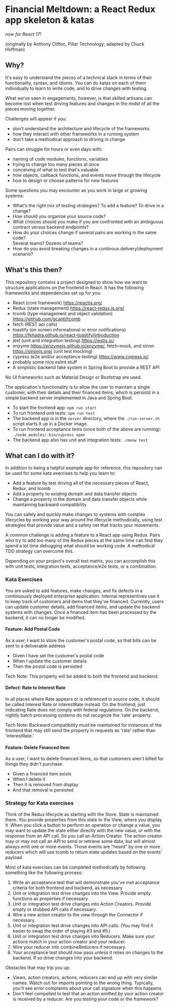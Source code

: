 # Financial Meltdown: a React Redux app skeleton & katas

_now for React 17!_

(originally by Anthony Clifton, Pillar Technology; adapted by Chuck Hoffman)

## Why?

It's easy to understand the pieces of a technical stack
in terms of their functionality, syntax, and idioms. You can do katas
on each of them individually to learn to write code, and to drive changes
with testing.

What we've seen in engagements, however, is that skilled artisans can become
lost when test driving features and changes in the midst of all the pieces
moving together.

Challenges will appear if you:

- don't understand the architecture and lifecycle of the frameworks
- how they interact with other frameworks in a running system
- don't take a methodical approach to driving in change

Pairs can struggle for hours or even days with:

- naming of code modules, functions, variables
- trying to change too many pieces at once
- conceiving of what to test that's valuable
- how objects, callback functions, and events move through the lifecycle
- how to design or choose patterns for new features

Some questions you may encounter as you work in large or growing systems:

- What's the right mix of testing strategies? To add a feature? To drive in a
  change?
- How should you organize your source code?
- What choices should you make if you are confronted with an ambiguous contract
  versus backend endpoints?
- How do your choices change if several pairs are working in the same code?  
  Several teams? Dozens of teams?
- How do you avoid breaking changes in a continous delivery/deployment scenario?

## What's this then?

This repository contains a project designed to show how we want to structure
applications on the frontend in React. It has the following
frameworks and dependencies set up for you:

- React (core framework) <https://reactjs.org/>
- Redux (state management) <https://react-redux.js.org/>
- tcomb (type management and object validation)
  <https://github.com/gcanti/tcomb>
- fetch (REST api calls)
- toastify (on screen informational or error notifications)
  <https://fkhadra.github.io/react-toastify/introduction>
- jest (unit and integration testing) <https://jestjs.io/>
- enzyme <https://enzymejs.github.io/enzyme/>, fetch-mock, and sinon
  <https://sinonjs.org/> (unit test mocking)
- cypress (e2e and/or acceptance testing) <https://www.cypress.io/>
- probably some nice eslint stuff
- A simplistic backend fake system in Spring Boot to provide a REST API

No UI frameworks such as Material Design or Bootstrap are used.

The application's functionality is to allow the user to maintain a single
customer, with their details and their financed items, which is persistd
in a simple backend server implemented in Java and Spring Boot.

- To start the frontend app: `npm run start`
- To run frontend unit tests: `npm run test`
- The backend app is in the `server` directory, where the `./run-server.sh`
script starts it up in a Docker image.
- To run frontend acceptance tests (once both of the above are running):
`./node_modules/.bin/cypress open`
- The backend app also has unit and integration tests: `./mvnw test`

## What can I do with it?

In addition to being a helpful example app for reference, this repository can be
used for some kata exercises to help you learn to:

- Add a feature by test driving all of the necessary pieces of React, Redux,
  and tcomb
- Add a property to existing domain and data transfer objects
- Change a property in the domain and data transfer objects while maintaining
  backward compatibility

You can safely and quickly make changes to systems with complex lifecycles
by working your way around the lifecycle methodically, using test strategies
that provide value and a safety net that tracks your movements.

A common challenge is adding a feature to a React app using Redux. Pairs
who try to add too many of the Redux pieces at the same time can find they
spend a lot time debugging what should be working code. A methodical TDD
strategy can overcome this.

Depending on your project's overall test matrix, you can accomplish this
with unit tests, integration tests, acceptance/e2e tests, or a combination.

### Kata Exercises

You are asked to add features, make changes, and fix defects in a continuously
deployed enterprise application. Internal representives use it to keep track
of customers and items that they've financed. Currently, users can update
customer details, add financed items, and update the backend systems with
changes. Once a financed item has been processed by the backend, it can no
longer be modified.

#### Feature: Add Postal Code

As a user, I want to store the customer's postal code, so that bills can be sent
to a deliverable address

- Given I have set the customer's postal code
- When I update the customer details
- Then the postal code is persisted

Tech Note: This property will be added to both the frontend and backend.

#### Defect: Rate to Interest Rate

In all places where Rate appears or is referenced in source code,
it should be called Interest Rate or interestRate instead. On the frontend,
just indicating Rate does not comply with federal regulations. On the backend,
nightly batch processing systems do not recognize the 'rate' property.

Tech Note: Backward compatibility must be maintained for instances of the
frontend that may still send the property in requests as 'rate' rather than
'interestRate.'

#### Feature: Delete Financed Item

As a user, I want to delete financed items, so that customers aren't billed for
things they didn't purchase

- Given a financed item exists
- When I delete it
- Then it is removed from display
- And that removal is persisted

### Strategy for Kata exercises

Think of the Redux lifecycle as starting with the Store. State is maintained
there. You provide properties from this state to the View, where you display
it. When you click a button to perform an operation or change a value, you
may want to update the state either directly with the new value, or with the
response from an API call. So you call an Action Creator. The action
creator may or may not call an API to send or retrieve some data, but
will almost always emit one or more events. Those events are "heard" by
one or more reducers which will use tcomb to return state updates based
on the events' payload.

Most of kata exercises can be completed methodically by following something
like the following process:

1. Write an acceptance test that will demonstrate you've met acceptance
   criteria for both frontend and backend, as necessary
2. Unit or integration test drive changes into the View. Provide empty
   functions as properties if necessary.
3. Unit or integration test drive changes into Action Creators. Provide
   empty or stubbed API calls if necessary.
4. Wire a new action creator to the view through the Connector if necessary.
5. Unit or integration test drive changes into API calls. (You may find it
   easier to swap the order of playing #3 and #5.)
6. Unit or integration test drive changes into Reducers. Make sure your
   actions match in your action creator and your reducer.
7. Wire your reducer into combineReducers if necessary.
8. Your acceptance test should now pass unless it relies on changes to the
   backend. If so drive changes into your backend.

Obstacles that may trip you up:

- Views, action creators, actions, reducers can end up with very similar names.
  Watch out for imports pointing to the wrong thing. Typically, you'll see
  error complaints about your call signature when this happens.
- Don't feel compelled to test that an action emitted by your action creator
  is received by a reducer. Are you testing your code or the framework?
